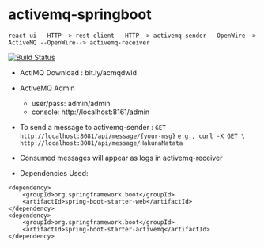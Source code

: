 # activemq-springboot

`react-ui --HTTP--> rest-client --HTTP--> activemq-sender --OpenWire--> ActiveMQ --OpenWire--> activemq-receiver`

[![Build Status](https://img.shields.io/endpoint.svg?url=https%3A%2F%2Factions-badge.atrox.dev%2Fpritamprasd%2Factivemq-springboot%2Fbadge%3Fref%3Dmaster&style=flat)](https://actions-badge.atrox.dev/pritamprasd/activemq-springboot/goto?ref=master)

- ActiMQ Download : bit.ly/acmqdwld
- ActiveMQ Admin 
    - user/pass: admin/admin
    - console: http://localhost:8161/admin
- To send a message to activemq-sender :
`
GET http://localhost:8081/api/message/{your-msg}
`
`
e.g., curl -X GET \  http://localhost:8081/api/message/HakunaMatata
`

- Consumed messages will appear as logs in activemq-receiver


- Dependencies Used:
```
<dependency>
	<groupId>org.springframework.boot</groupId>
	<artifactId>spring-boot-starter-web</artifactId>
</dependency>
<dependency>
	<groupId>org.springframework.boot</groupId>
	<artifactId>spring-boot-starter-activemq</artifactId>
</dependency>
```
